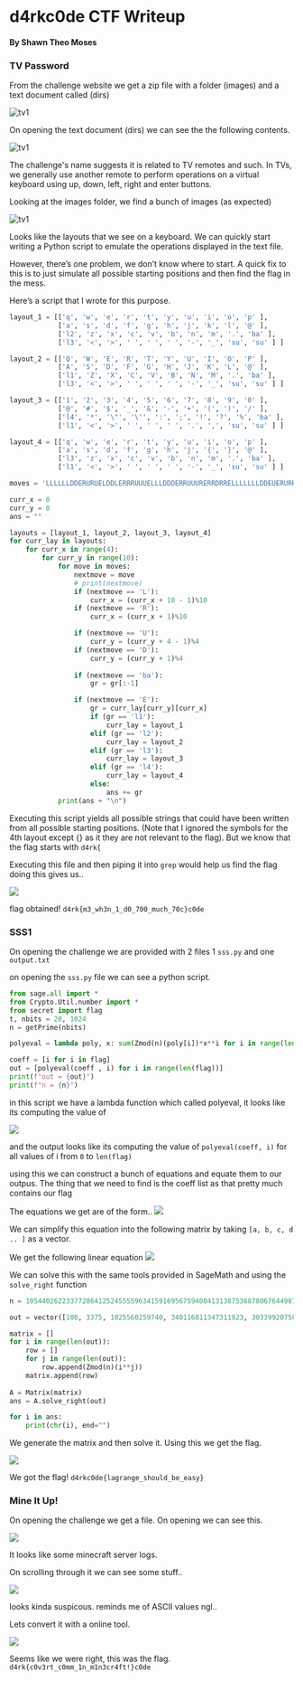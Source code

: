 # d4rkc0de CTF Writeup

#### By Shawn Theo Moses

### TV Password

From the challenge website we get a zip file with a folder (images) and a text document called (dirs)

![tv1](./images/tv0.png)

On opening the text document (dirs) we can see the the following contents.

![tv1](./images/tv2.png)

The challenge's name suggests it is related to TV remotes and such. In TVs, we generally use another remote to perform operations on a virtual keyboard using up, down, left, right and enter buttons. 

Looking at the images folder, we find a bunch of images (as expected)

![tv1](./images/tv1.png)

Looks like the layouts that we see on a keyboard. We can quickly start writing a Python script to emulate the operations displayed in the text file.

However, there’s one problem, we don’t know where to start. A quick fix to this is to just simulate all possible starting positions and then find the flag in the mess.

Here’s a script that I wrote for this purpose.

```python
layout_1 = [['q', 'w', 'e', 'r', 't', 'y', 'u', 'i', 'o', 'p' ],
        	['a', 's', 'd', 'f', 'g', 'h', 'j', 'k', 'l', '@' ],
        	['l2', 'z', 'x', 'c', 'v', 'b', 'n', 'm', '.', 'ba' ],
        	['l3', '<', '>', ' ', ' ', ' ', '-', '_', 'su', 'su' ] ]

layout_2 = [['Q', 'W', 'E', 'R', 'T', 'Y', 'U', 'I', 'O', 'P' ],
        	['A', 'S', 'D', 'F', 'G', 'H', 'J', 'K', 'L', '@' ],
        	['l1', 'Z', 'X', 'C', 'V', 'B', 'N', 'M', '.', 'ba' ],
        	['l3', '<', '>', ' ', ' ', ' ', '-', '_', 'su', 'su' ] ]

layout_3 = [['1', '2', '3', '4', '5', '6', '7', '8', '9', '0' ],
        	['@', '#', '$', '_', '&', '-', '+', '(', ')', '/' ],
        	['l4', '*', '\"', '\'', ':', ';', '!', '?', '%', 'ba' ],
        	['l1', '<', '>', ' ', ' ', ' ', '.', ',', 'su', 'su' ] ]

layout_4 = [['q', 'w', 'e', 'r', 't', 'y', 'u', 'i', 'o', 'p' ],
        	['a', 's', 'd', 'f', 'g', 'h', 'j', '{', '}', '@' ],
        	['l3', 'z', 'x', 'c', 'v', 'b', 'n', 'm', '.', 'ba' ],
        	['l1', '<', '>', ' ', ' ', ' ', '-', '_', 'su', 'su' ] ]

moves = 'LLLLLLDDERURUELDDLERRRUUUELLLDDDERRUUURERRDRRELLLLLLLDDEUERURRRRRRELDLLLLLLDERRRURRRRELLLDLLLLERURUUELLDDDERRRRRRRELLLLUULLUERRRRDELLDDLLLERUUURELLDDDERRRRRRUERDELLLLLLLEUUUEDDDERRRRRRRELLUULLLELDDLERUUURRRRRRRRELLLLLLLLLDDDERRRRRRRELLLLLLLERRRRRUURUERRREELLLLLDDDLLLLERRRRRRREUELUUELLDDLEURRERRDDELLLLLLLERUURRRRRUERRRELLLLLLLLLDDDERURRELLLDEUERRRRRRRRUELLLLLLLLDDERRRUELLLDERRRRRUUURRRRELLLLDDLLLLLDEUURREUE'

curr_x = 0
curr_y = 0
ans = ""

layouts = [layout_1, layout_2, layout_3, layout_4]
for curr_lay in layouts:
	for curr_x in range(4):
    	for curr_y in range(10):
        	for move in moves:
            	nextmove = move
            	# print(nextmove)
            	if (nextmove == 'L'):
                	curr_x = (curr_x + 10 - 1)%10
            	if (nextmove == 'R'):
                	curr_x = (curr_x + 1)%10

            	if (nextmove == 'U'):
                	curr_y = (curr_y + 4 - 1)%4
            	if (nextmove == 'D'):
                	curr_y = (curr_y + 1)%4
           	 
            	if (nextmove == 'ba'):
                	gr = gr[:-1]

            	if (nextmove == 'E'):
                	gr = curr_lay[curr_y][curr_x]
                	if (gr == 'l1'):
                    	curr_lay = layout_1
                	elif (gr == 'l2'):
                    	curr_lay = layout_2
                	elif (gr == 'l3'):
                    	curr_lay = layout_3
                	elif (gr == 'l4'):
                    	curr_lay = layout_4
                	else:
                	    ans += gr
        	print(ans + "\n")
```
Executing this script yields all possible strings that could have been written from all possible starting positions. (Note that I ignored the symbols for the 4th layout except {} as it they are not relevant to the flag).
But we know that the flag starts with `d4rk{`

Executing this file and then piping it into `grep` would help us find the flag
doing this gives us..


![](./images/tv3.png)

flag obtained!
`d4rk{m3_wh3n_1_d0_700_much_70c}c0de`


### SSS1

On opening the challenge we are provided with 2 files
1 `sss.py` and one `output.txt`

on opening the `sss.py` file
we can see a python script.

```python
from sage.all import *
from Crypto.Util.number import *
from secret import flag
t, nbits = 20, 1024
n = getPrime(nbits)

polyeval = lambda poly, x: sum(Zmod(n)(poly[i])*x**i for i in range(len(poly)))

coeff = [i for i in flag]
out = [polyeval(coeff , i) for i in range(len(flag))]
print(f"out = {out}")
print(f"n = {n}")
```

in this script we have a lambda function which called polyeval, it looks like its computing the value of 

![](./images/sss11.jpg)

and the output looks like its computing the value of 
`polyeval(coeff, i)` for all values of i from `0` to `len(flag)`

using this we can construct a bunch of equations and equate them to our outpus. The thing that we need to find is the coeff list as that pretty much contains our flag

The equations we get are of the form.. 
![](./images/sss12.jpg)

We can simplify this equation into the following matrix by taking `[a, b, c, d .. ]` as a vector.

We get the following linear equation
![](./images/sss13.jpg)

We can solve this with the same tools provided in SageMath and using the `solve_right` function


```py
n = 105440262233772864125245555963415916956759408413138753687806764498724899178162583977481246130298999018657820217510835588798652181438439757590722217562108703880636460732169436845107103279078924024126335306746022223589913016069615472977510887273514085624862971467876539667023860407515133670709544158325349557429

out = vector([100, 3375, 1025560259740, 340116811347311923, 3033992075844947527188, 3603660194622344868275335, 1185067861652606417705311900, 160102437808262275455847183755, 11261437464395741451157599364228, 480765428427554142530833457469343, 13835816186209265625095391415909020, 289323859679138777863995790015427875, 4646841925271978291344125412775405620, 59791198916440264522048926860382763383, 636896542585440555032290476792106686748, 5764409956806031718790741887363319740155, 45270158361252736366691292226470023931300, 313834940254006749339837074445682851032335, 1948076074745630146690028854573590625311388, 10957397000814745367523586769734594829264403, 56414518954546498791018619123330260650342740, 268163962695739259173334931697523174730147175, 1185654249471761626945413825617980594145535900, 4907459224973946757272589072991469179665915243, 19121985116803168322122821276340986478040762308, 70489662673708794867255615594582702972921275775, 246900080338260946527576735409542736435225145500, 824886262016659178109914843632453176146778253315, 2637759593350564868698832841266602982580861336948, 8098024051870898675628613456271851262152564965463, 23934504221526048050969591444910751684377319583260, 68273523546719598656577557925512124566068957741275, 188382612614810800056301048260828869834579097636580])

matrix = []
for i in range(len(out)):
    row = []
    for j in range(len(out)):
        row.append(Zmod(n)(i**j))
    matrix.append(row)
    
A = Matrix(matrix)
ans = A.solve_right(out)

for i in ans:
    print(chr(i), end="")
```

We generate the matrix and then solve it. Using this we get the flag. 

![](./images/sss14.png)

We got the flag! `d4rkc0de{lagrange_should_be_easy}`


### Mine It Up!

On opening the challenge we get a file. On opening we can see this.

![](./images/mineitup.png)

It looks like some minecraft server logs.

On scrolling through it we can see some stuff..

![](./images/mineitup2.png)
 
looks kinda suspicous. reminds me of ASCII values ngl..

Lets convert it with a online tool.

![](./images/mineitup3.png)

Seems like we were right, this was the flag.
`d4rk{c0v3rt_c0mm_1n_m1n3cr4ft!}c0de`